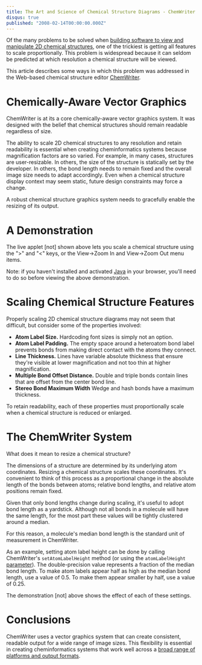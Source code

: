 ```yaml
---
title: The Art and Science of Chemical Structure Diagrams - ChemWriter as Chemically-Aware Vector Graphics System
disqus: true
published: "2008-02-14T00:00:00.000Z"
---
```


Of the many problems to be solved when [building software to view and manipulate 2D chemical structures](/articles/2008/02/12/the-art-and-science-of-chemical-structure-diagrams-double-trouble), one of the trickiest is getting all features to scale proportionally. This problem is widespread because it can seldom be predicted at which resolution a chemical structure will be viewed.

This article describes some ways in which this problem was addressed in the Web-based chemical structure editor [ChemWriter](http://metamolecular.com/products/chemwriter).

# Chemically-Aware Vector Graphics

ChemWriter is at its a core chemically-aware vector graphics system. It was designed with the belief that chemical structures should remain readable regardless of size.

The ability to scale 2D chemical structures to any resolution and retain readability is essential when creating cheminformatics systems because magnification factors are so varied. For example, in many cases, structures are user-resizable. In others, the size of the structure is statically set by the developer. In others, the bond length needs to remain fixed and the overall image size needs to adapt accordingly. Even when a chemical structure display context may seem static, future design constraints may force a change.

A robust chemical structure graphics system needs to gracefully enable the resizing of its output.

# A Demonstration

The live applet \[not\] shown above lets you scale a chemical structure using the ">" and "<" keys, or the View->Zoom In and View->Zoom Out menu items.

Note: if you haven't installed and activated [Java](http://www.java.com/en/download/index.jsp) in your browser, you'll need to do so before viewing the above demonstration.

# Scaling Chemical Structure Features

Properly scaling 2D chemical structure diagrams may not seem that difficult, but consider some of the properties involved:

-  **Atom Label Size.** Hardcoding font sizes is simply not an option.
-  **Atom Label Padding.** The empty space around a heteroatom bond label prevents bonds from making direct contact with the atoms they connect.
-  **Line Thickness.** Lines have variable absolute thickness that ensure they're visible at lower magnification and not too thin at higher magnification.
-  **Multiple Bond Offset Distance.** Double and triple bonds contain lines that are offset from the center bond line.
-  **Stereo Bond Maximum Width** Wedge and hash bonds have a maximum thickness.

To retain readability, each of these properties must proportionally scale when a chemical structure is reduced or enlarged.

# The ChemWriter System

What does it mean to resize a chemical structure?

The dimensions of a structure are determined by its underlying atom coordinates. Resizing a chemical structure scales these coordinates. It's convenient to think of this process as a proportional change in the absolute length of the bonds between atoms; relative bond lengths, and relative atom positions remain fixed.

Given that only bond lengths change during scaling, it's useful to adopt bond length as a yardstick. Although not all bonds in a molecule will have the same length, for the most part these values will be tightly clustered around a median.

For this reason, a molecule's median bond length is the standard unit of measurement in ChemWriter.

As an example, setting atom label height can be done by calling ChemWriter's `setAtomLabelHeight` method (or using the `atomLabelHeight` [parameter](http://metamolecular.com/products/chemwriter/documentation/developer-guide/#parameters)). The double-precision value represents a fraction of the median bond length. To make atom labels appear half as high as the median bond length, use a value of 0.5. To make them appear smaller by half, use a value of 0.25.

The demonstration \[not\] above shows the effect of each of these settings.

# Conclusions

ChemWriter uses a vector graphics system that can create consistent, readable output for a wide range of image sizes. This flexibility is essential in creating cheminformatics systems that work well across a [broad range of platforms and output formats](/articles/2007/11/27/chemwriter-chemical-structures-and-the-web).
